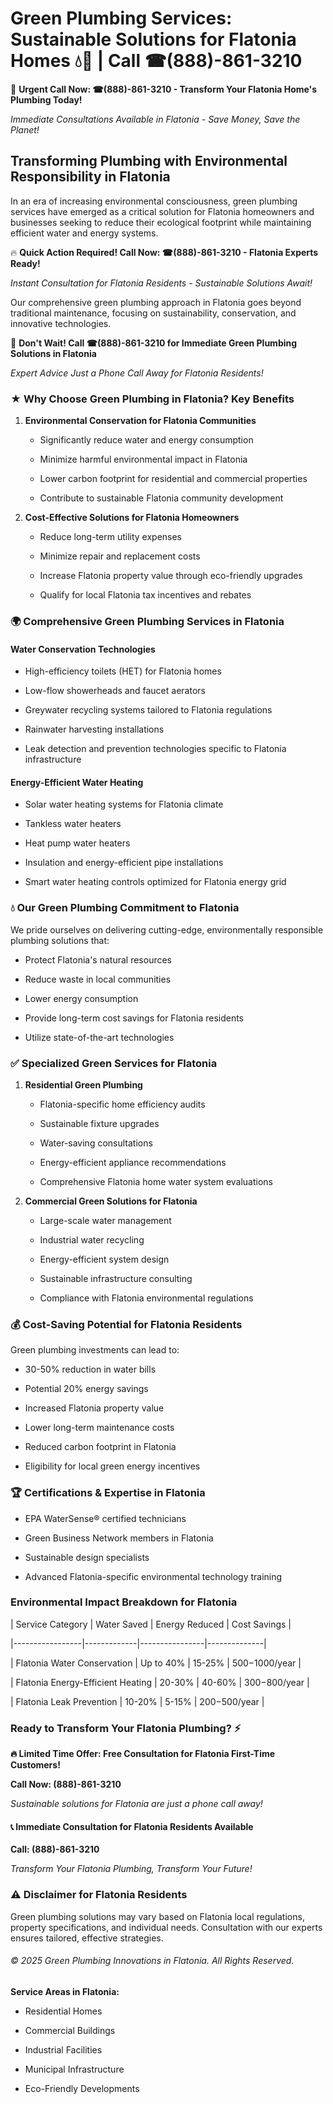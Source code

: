 # Green Plumbing Services: Sustainable Solutions for Flatonia Homes 💧🌿 | Call ☎(888)-861-3210

🚨 **Urgent Call Now: ☎(888)-861-3210 - Transform Your Flatonia Home's Plumbing Today!**
*Immediate Consultations Available in Flatonia - Save Money, Save the Planet!*

## Transforming Plumbing with Environmental Responsibility in Flatonia

In an era of increasing environmental consciousness, green plumbing services have emerged as a critical solution for Flatonia homeowners and businesses seeking to reduce their ecological footprint while maintaining efficient water and energy systems. 

🔥 **Quick Action Required! Call Now: ☎(888)-861-3210 - Flatonia Experts Ready!**
*Instant Consultation for Flatonia Residents - Sustainable Solutions Await!*

Our comprehensive green plumbing approach in Flatonia goes beyond traditional maintenance, focusing on sustainability, conservation, and innovative technologies.

🚨 **Don't Wait! Call ☎(888)-861-3210 for Immediate Green Plumbing Solutions in Flatonia**
*Expert Advice Just a Phone Call Away for Flatonia Residents!*

### ★ Why Choose Green Plumbing in Flatonia? Key Benefits

1. **Environmental Conservation for Flatonia Communities** 
   - Significantly reduce water and energy consumption
   - Minimize harmful environmental impact in Flatonia
   - Lower carbon footprint for residential and commercial properties
   - Contribute to sustainable Flatonia community development

2. **Cost-Effective Solutions for Flatonia Homeowners** 
   - Reduce long-term utility expenses
   - Minimize repair and replacement costs
   - Increase Flatonia property value through eco-friendly upgrades
   - Qualify for local Flatonia tax incentives and rebates

### 🌍 Comprehensive Green Plumbing Services in Flatonia

#### Water Conservation Technologies
- High-efficiency toilets (HET) for Flatonia homes
- Low-flow showerheads and faucet aerators
- Greywater recycling systems tailored to Flatonia regulations
- Rainwater harvesting installations
- Leak detection and prevention technologies specific to Flatonia infrastructure

#### Energy-Efficient Water Heating
- Solar water heating systems for Flatonia climate
- Tankless water heaters
- Heat pump water heaters
- Insulation and energy-efficient pipe installations
- Smart water heating controls optimized for Flatonia energy grid

### 💧 Our Green Plumbing Commitment to Flatonia

We pride ourselves on delivering cutting-edge, environmentally responsible plumbing solutions that:
- Protect Flatonia's natural resources
- Reduce waste in local communities
- Lower energy consumption
- Provide long-term cost savings for Flatonia residents
- Utilize state-of-the-art technologies

### ✅ Specialized Green Services for Flatonia

1. **Residential Green Plumbing**
   - Flatonia-specific home efficiency audits
   - Sustainable fixture upgrades
   - Water-saving consultations
   - Energy-efficient appliance recommendations
   - Comprehensive Flatonia home water system evaluations

2. **Commercial Green Solutions for Flatonia**
   - Large-scale water management
   - Industrial water recycling
   - Energy-efficient system design
   - Sustainable infrastructure consulting
   - Compliance with Flatonia environmental regulations

### 💰 Cost-Saving Potential for Flatonia Residents

Green plumbing investments can lead to:
- 30-50% reduction in water bills
- Potential 20% energy savings
- Increased Flatonia property value
- Lower long-term maintenance costs
- Reduced carbon footprint in Flatonia
- Eligibility for local green energy incentives

### 🏆 Certifications & Expertise in Flatonia

- EPA WaterSense® certified technicians
- Green Business Network members in Flatonia
- Sustainable design specialists
- Advanced Flatonia-specific environmental technology training

### Environmental Impact Breakdown for Flatonia

| Service Category | Water Saved | Energy Reduced | Cost Savings |
|-----------------|-------------|----------------|--------------|
| Flatonia Water Conservation | Up to 40% | 15-25% | $500-$1000/year |
| Flatonia Energy-Efficient Heating | 20-30% | 40-60% | $300-$800/year |
| Flatonia Leak Prevention | 10-20% | 5-15% | $200-$500/year |

### Ready to Transform Your Flatonia Plumbing? ⚡

**🔥 Limited Time Offer: Free Consultation for Flatonia First-Time Customers!**

**Call Now: (888)-861-3210**
*Sustainable solutions for Flatonia are just a phone call away!*

#### 📞 Immediate Consultation for Flatonia Residents Available

**Call: (888)-861-3210**
*Transform Your Flatonia Plumbing, Transform Your Future!*

### ⚠️ Disclaimer for Flatonia Residents

Green plumbing solutions may vary based on Flatonia local regulations, property specifications, and individual needs. Consultation with our experts ensures tailored, effective strategies.

###### © 2025 Green Plumbing Innovations in Flatonia. All Rights Reserved.

**Service Areas in Flatonia:** 
- Residential Homes
- Commercial Buildings
- Industrial Facilities
- Municipal Infrastructure
- Eco-Friendly Developments